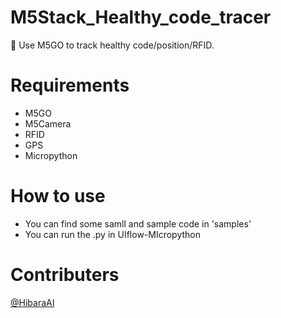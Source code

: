 # M5Stack_Healthy_code_tracer
:milky_way: Use M5GO to track healthy code/position/RFID.

# Requirements
- M5GO
- M5Camera
- RFID
- GPS
- Micropython

# How to use
- You can find some samll and sample code in 'samples'
- You can run the .py in UIflow-MIcropython
# Contributers
[@HibaraAI](https://github.com/DaiyangLuan)
